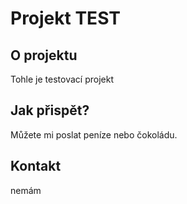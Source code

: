 # Projekt TEST

## O projektu
Tohle je testovací projekt

## Jak přispět?
Můžete mi poslat peníze nebo čokoládu.

## Kontakt
nemám
